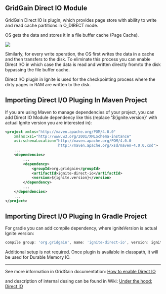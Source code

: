 GridGain Direct IO Module
------------------------------

GridGain Direct IO is plugin, which provides page store with ability to write and read cache partitions
in O_DIRECT mode.


OS gets the data and stores it in a file buffer cache (Page Cache).

<!-- To edit picture please use
https://docs.google.com/drawings/d/19xXbaWC2F2EBcd7F0T9wJ7wZO3DDR0PFR0tBqqIXjUI/edit?usp=sharing
-->
<img src="https://docs.google.com/drawings/d/e/2PACX-1vQBR0OoKFeQ1AOMyDK9QoQEBLDs4kbs7EY6Ed48HnRjlM0J1Ao3g_glD7AR3KZRtUcAVL6hQut6IPVw/pub?w=638&amp;h=499">

Similarly, for every write operation,
the OS first writes the data in a cache and then transfers to the disk. To eliminate this process you can enable
Direct I/O in which case the data is read and written directly from/to the disk bypassing the file buffer cache.

Direct I/O plugin in Ignite is used for the checkpointing process where the dirty pages in RAM are written to the disk.

Importing Direct I/O Pluging In Maven Project
-------------------------------------

If you are using Maven to manage dependencies of your project, you can add Direct IO Module
dependency like this (replace '${ignite.version}' with actual Ignite version you are
interested in):

```xml
<project xmlns="http://maven.apache.org/POM/4.0.0"
    xmlns:xsi="http://www.w3.org/2001/XMLSchema-instance"
    xsi:schemaLocation="http://maven.apache.org/POM/4.0.0
                        http://maven.apache.org/xsd/maven-4.0.0.xsd">
    ...
    <dependencies>
        ...
        <dependency>
            <groupId>org.gridgain</groupId>
            <artifactId>ignite-direct-io</artifactId>
            <version>${ignite.version}</version>
        </dependency>
        ...
    </dependencies>
    ...
</project>
```

Importing Direct I/O Pluging In Gradle Project
-------------------------------------
For gradle you can add compile dependency, where igniteVersion is actual Ignite version:

```groovy
compile group: 'org.gridgain', name: 'ignite-direct-io', version: igniteVersion
```

Additional setup is not required. Once plugin is available in classpath, it will be used for Durable Memory IO.

-------------------------------------
See more information in GridGain documentation:
[How to enable Direct IO](https://www.gridgain.com/docs/latest/perf-troubleshooting-guide/persistence-tuning#enabling-direct-io)

and description of internal desing can be found in Wiki:
[Under the hood: Direct IO](https://cwiki.apache.org/confluence/display/IGNITE/Ignite+Persistent+Store+-+under+the+hood#IgnitePersistentStore-underthehood-DirectI/O)

